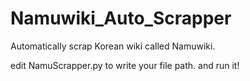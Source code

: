# Namuwiki_Auto_Scrapper
Automatically scrap Korean wiki called Namuwiki.

edit NamuScrapper.py to write your file path.
and run it!
